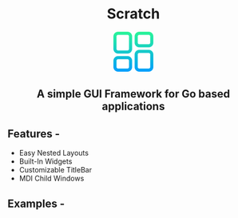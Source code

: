 <h1 align="center" style="bold">Scratch</h1>
<p align="center"><img src = "./icons/app_icon_small.png"> </img></p>
<H2 align="center"> A simple GUI Framework for Go based applications</H2>
<p>
</p>

<H2 align="left">Features -</H2>
<p>
<ul>
  <li>Easy Nested Layouts</li>
  <li>Built-In Widgets</li>
  <li>Customizable TitleBar</li>
  <li>MDI Child Windows</li>
</ul>
 </p>
<H2 align="left">Examples -</H2>

